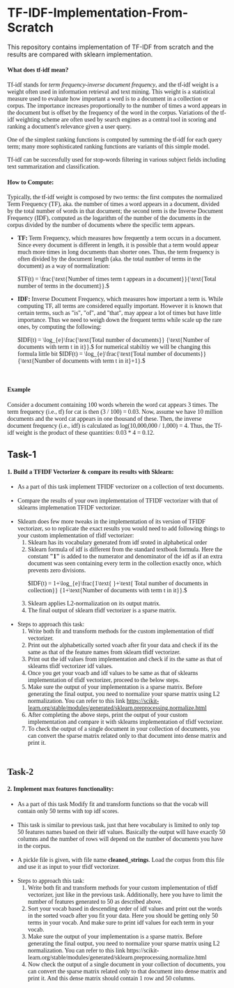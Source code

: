 # TF-IDF-Implementation-From-Scratch
This repository contains implementation of TF-IDF from scratch and the results are compared with sklearn implementation.

<font face='georgia'>
    
   <h4><strong>What does tf-idf mean?</strong></h4>

   <p>    
Tf-idf stands for <em>term frequency-inverse document frequency</em>, and the tf-idf weight is a weight often used in information retrieval and text mining. This weight is a statistical measure used to evaluate how important a word is to a document in a collection or corpus. The importance increases proportionally to the number of times a word appears in the document but is offset by the frequency of the word in the corpus. Variations of the tf-idf weighting scheme are often used by search engines as a central tool in scoring and ranking a document's relevance given a user query.
</p>
    
   <p>
One of the simplest ranking functions is computed by summing the tf-idf for each query term; many more sophisticated ranking functions are variants of this simple model.
</p>
    
   <p>
Tf-idf can be successfully used for stop-words filtering in various subject fields including text summarization and classification.
</p>
    
</font>

<font face='georgia'>
    <h4><strong>How to Compute:</strong></h4>

Typically, the tf-idf weight is composed by two terms: the first computes the normalized Term Frequency (TF), aka. the number of times a word appears in a document, divided by the total number of words in that document; the second term is the Inverse Document Frequency (IDF), computed as the logarithm of the number of the documents in the corpus divided by the number of documents where the specific term appears.

 <ul>
    <li>
<strong>TF:</strong> Term Frequency, which measures how frequently a term occurs in a document. Since every document is different in length, it is possible that a term would appear much more times in long documents than shorter ones. Thus, the term frequency is often divided by the document length (aka. the total number of terms in the document) as a way of normalization: <br>

$TF(t) = \frac{\text{Number of times term t appears in a document}}{\text{Total number of terms in the document}}.$
</li>
<li>
<strong>IDF:</strong> Inverse Document Frequency, which measures how important a term is. While computing TF, all terms are considered equally important. However it is known that certain terms, such as "is", "of", and "that", may appear a lot of times but have little importance. Thus we need to weigh down the frequent terms while scale up the rare ones, by computing the following: <br>

$IDF(t) = \log_{e}\frac{\text{Total  number of documents}} {\text{Number of documents with term t in it}}.$
for numerical stabiltiy we will be changing this formula little bit
$IDF(t) = \log_{e}\frac{\text{Total  number of documents}} {\text{Number of documents with term t in it}+1}.$
</li>
</ul>

<br>
<h4><strong>Example</strong></h4>
<p>

Consider a document containing 100 words wherein the word cat appears 3 times. The term frequency (i.e., tf) for cat is then (3 / 100) = 0.03. Now, assume we have 10 million documents and the word cat appears in one thousand of these. Then, the inverse document frequency (i.e., idf) is calculated as log(10,000,000 / 1,000) = 4. Thus, the Tf-idf weight is the product of these quantities: 0.03 * 4 = 0.12.
</p>
</font>

## Task-1

<font face='georgia'>
    <h4><strong>1. Build a TFIDF Vectorizer & compare its results with Sklearn:</strong></h4>

<ul>
    <li> As a part of this task implement TFIDF vectorizer on a collection of text documents.</li>
    <br>
    <li> Compare the results of your own implementation of TFIDF vectorizer with that of sklearns implemenation TFIDF vectorizer.</li>
    <br>
    <li> Sklearn does few more tweaks in the implementation of its version of TFIDF vectorizer, so to replicate the exact results you would need to add following things to your custom implementation of tfidf vectorizer:
       <ol>
        <li> Sklearn has its vocabulary generated from idf sroted in alphabetical order</li>
        <li> Sklearn formula of idf is different from the standard textbook formula. Here the constant <strong>"1"</strong> is added to the numerator and denominator of the idf as if an extra document was seen containing every term in the collection exactly once, which prevents zero divisions.
            
 $IDF(t) = 1+\log_{e}\frac{1\text{ }+\text{ Total  number of documents in collection}} {1+\text{Number of documents with term t in it}}.$
        </li>
        <li> Sklearn applies L2-normalization on its output matrix.</li>
        <li> The final output of sklearn tfidf vectorizer is a sparse matrix.</li>
    </ol>
    <br>
    <li>Steps to approach this task:
    <ol>
        <li> Write both fit and transform methods for the custom implementation of tfidf vectorizer.</li>
        <li> Print out the alphabetically sorted voacb after fit your data and check if its the same as that of the feature names from sklearn tfidf vectorizer. </li>
        <li> Print out the idf values from implementation and check if its the same as that of sklearns tfidf vectorizer idf values. </li>
        <li> Once you get your voacb and idf values to be same as that of sklearns implementation of tfidf vectorizer, proceed to the below steps. </li>
        <li> Make sure the output of your implementation is a sparse matrix. Before generating the final output, you need to normalize your sparse matrix using L2 normalization. You can refer to this link https://scikit-learn.org/stable/modules/generated/sklearn.preprocessing.normalize.html </li>
        <li> After completing the above steps, print the output of your custom implementation and compare it with sklearns implementation of tfidf vectorizer.</li>
        <li> To check the output of a single document in your collection of documents,  you can convert the sparse matrix related only to that document into dense matrix and print it.</li>
        </ol>
    </li>
    <br>
   </ul>

## Task-2

<font face='georgia'>
    <h4><strong>2. Implement max features functionality:</strong></h4>

<ul>
    <li> As a part of this task Modify fit and transform functions so that the vocab will contain only 50 terms with top idf scores.</li>
    <br>
    <li>This task is similar to previous task, just that here vocabulary is limited to only top 50 features names based on their idf values. Basically the output will have exactly 50 columns and the number of rows will depend on the number of documents you have in the corpus.</li>
    <br>
    <li>A pickle file is given, with file name <strong>cleaned_strings</strong>. Load the corpus from this file and use it as input to your tfidf vectorizer.</li>
    <br>
    <li>Steps to approach this task:
    <ol>
        <li> Write both fit and transform methods for your custom implementation of tfidf vectorizer, just like in the previous task. Additionally, here you have to limit the number of features generated to 50 as described above.</li>
        <li> Sort your vocab based in descending order of idf values and print out the words in the sorted voacb after you fit your data. Here you should be getting only 50 terms in your vocab. And make sure to print idf values for each term in your vocab. </li>
        <li> Make sure the output of your implementation is a sparse matrix. Before generating the final output, you need to normalize your sparse matrix using L2 normalization. You can refer to this link https://scikit-learn.org/stable/modules/generated/sklearn.preprocessing.normalize.html </li>
        <li> Now check the output of a single document in your collection of documents,  you can convert the sparse matrix related only to that document into dense matrix and print it. And this dense matrix should contain 1 row and 50 columns. </li>
        </ol>
    </li>
    <br>
   </ul>
